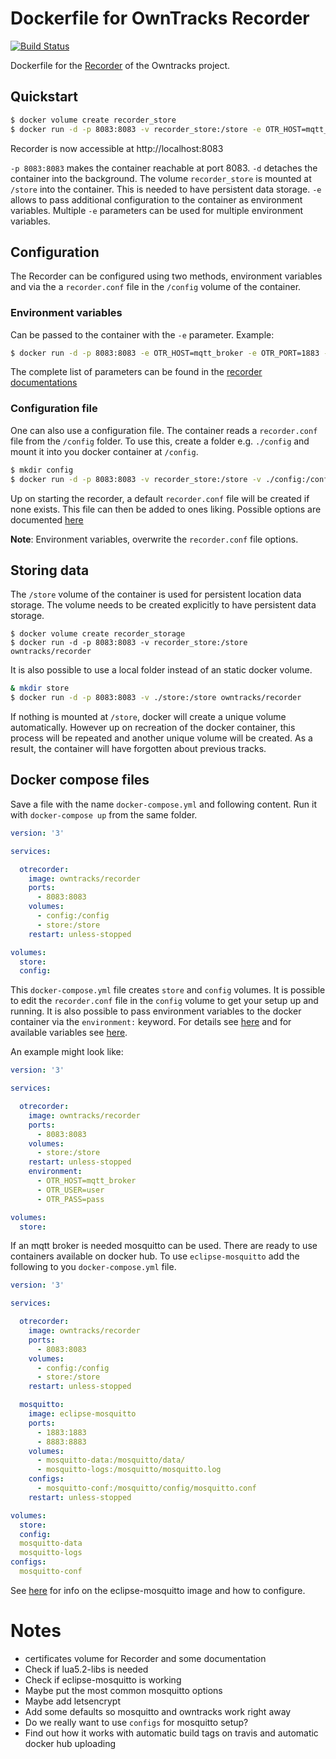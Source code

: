 # Dockerfile for OwnTracks Recorder
[![Build Status](https://travis-ci.com/deisi/docker-ot-recorder.svg?branch=master)](https://travis-ci.com/deisi/docker-ot-recorder)

Dockerfile for the [Recorder](https://github.com/owntracks/recorder) of the
Owntracks project.

## Quickstart
```bash
$ docker volume create recorder_store
$ docker run -d -p 8083:8083 -v recorder_store:/store -e OTR_HOST=mqtt_broker owntracks/recorder
```

Recorder is now accessible at http://localhost:8083

`-p 8083:8083` makes the container reachable at port 8083. `-d` detaches the
container into the background. The volume `recorder_store` is mounted at
`/store` into the container. This is needed to have persistent data storage.
`-e` allows to pass additional configuration to the container as
environment variables. Multiple `-e` parameters can be used for multiple
environment variables.

## Configuration
The Recorder can be configured using two methods, environment variables and
via the a `recorder.conf` file in the `/config` volume of the container.

### Environment variables
Can be passed to the container with the `-e` parameter. Example:
```bash
$ docker run -d -p 8083:8083 -e OTR_HOST=mqtt_broker -e OTR_PORT=1883 -e OTR_USER=user -3 OTR_PASS=pass owntracks/recorder 
```

The complete list of parameters can be found in the [recorder
documentations](https://github.com/owntracks/recorder/blob/master/README.md#configuration-file)

### Configuration file
One can also use a configuration file. The container reads a `recorder.conf`
file from the `/config` folder. To use this, create a folder e.g. `./config` and
mount it into you docker container at `/config`.

```bash
$ mkdir config
$ docker run -d -p 8083:8083 -v recorder_store:/store -v ./config:/config owntracks/recorder
```

Up on starting the recorder, a default `recorder.conf` file will be created if
none exists. This file can then be added to ones liking. Possible options are
documented
[here](https://github.com/owntracks/recorder/blob/master/README.md#configuration-file)

**Note**: Environment variables, overwrite the `recorder.conf` file options.

## Storing data
The `/store` volume of the container is used for persistent location data
storage. The volume needs to be created explicitly to have persistent data
storage.

```
$ docker volume create recorder_storage
$ docker run -d -p 8083:8083 -v recorder_store:/store owntracks/recorder
```
It is also possible to use a local folder instead of an static docker volume.

```bash
& mkdir store
$ docker run -d -p 8083:8083 -v ./store:/store owntracks/recorder
```

If nothing is mounted at `/store`, docker will create a unique volume
automatically. However up on recreation of the docker container, this process
will be repeated and another unique volume will be created. As a result, the
container will have forgotten about previous tracks.

## Docker compose files
Save a file with the name `docker-compose.yml` and following content. Run it
with `docker-compose up` from the same folder.

``` yaml
version: '3'

services:

  otrecorder:
    image: owntracks/recorder
    ports:
      - 8083:8083
    volumes:
      - config:/config
      - store:/store
    restart: unless-stopped

volumes:
  store:
  config:

```

This `docker-compose.yml` file creates `store` and `config` volumes. It is
possible to edit the `recorder.conf` file in the `config` volume to get your
setup up and running. It is also possible to pass environment variables to the
docker container via the `environment:` keyword. For details see
[here](https://docs.docker.com/compose/environment-variables/) and for available
variables see
[here](https://github.com/owntracks/recorder/blob/master/README.md#configuration-file).

An example might look like:

``` yaml
version: '3'

services:

  otrecorder:
    image: owntracks/recorder
    ports:
      - 8083:8083
    volumes:
      - store:/store
    restart: unless-stopped
    environment:
      - OTR_HOST=mqtt_broker
      - OTR_USER=user
      - OTR_PASS=pass

volumes:
  store:

```

If an mqtt broker is needed mosquitto can be used. There are ready to use
containers available on docker hub. To use `eclipse-mosquitto` add the following
to you `docker-compose.yml` file.

``` yaml
version: '3'

services:

  otrecorder:
    image: owntracks/recorder
    ports:
      - 8083:8083
    volumes:
      - config:/config
      - store:/store
    restart: unless-stopped

  mosquitto:
    image: eclipse-mosquitto
    ports:
      - 1883:1883
      - 8883:8883
    volumes:
      - mosquitto-data:/mosquitto/data/
      - mosquitto-logs:/mosquitto/mosquitto.log
    configs:
      - mosquitto-conf:/mosquitto/config/mosquitto.conf
    restart: unless-stopped

volumes:
  store:
  config:
  mosquitto-data
  mosquitto-logs
configs:
  mosquitto-conf
```
See [here](https://hub.docker.com/_/eclipse-mosquitto) for info on the eclipse-mosquitto image and how to configure.

# Notes
- certificates volume for Recorder and some documentation
- Check if lua5.2-libs is needed
- Check if eclipse-mosquitto is working
- Maybe put the most common mosquitto options
- Maybe add letsencrypt
- Add some defaults so mosquitto and owntracks work right away
- Do we really want to use `configs` for mosquitto setup?
- Find out how it works with automatic build tags on travis and automatic docker hub uploading

